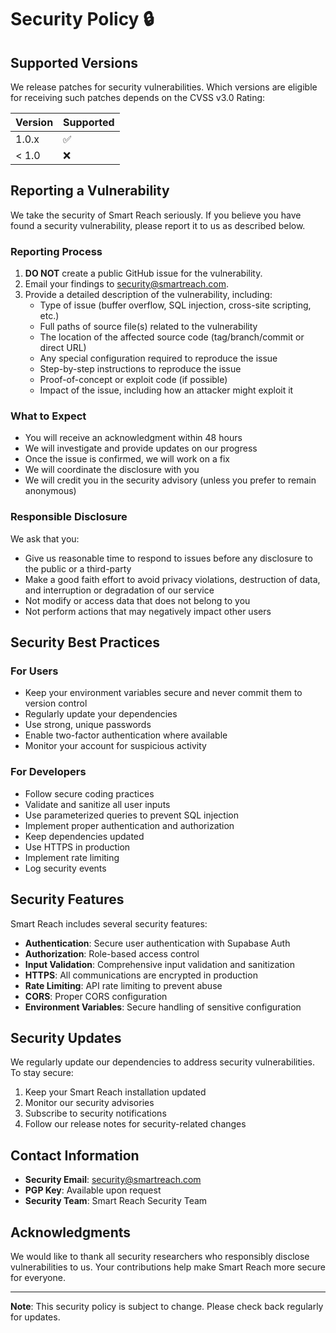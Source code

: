 # Security Policy 🔒

## Supported Versions

We release patches for security vulnerabilities. Which versions are eligible for receiving such patches depends on the CVSS v3.0 Rating:

| Version | Supported          |
| ------- | ------------------ |
| 1.0.x   | :white_check_mark: |
| < 1.0   | :x:                |

## Reporting a Vulnerability

We take the security of Smart Reach seriously. If you believe you have found a security vulnerability, please report it to us as described below.

### Reporting Process

1. **DO NOT** create a public GitHub issue for the vulnerability.
2. Email your findings to [security@smartreach.com](mailto:security@smartreach.com).
3. Provide a detailed description of the vulnerability, including:
   - Type of issue (buffer overflow, SQL injection, cross-site scripting, etc.)
   - Full paths of source file(s) related to the vulnerability
   - The location of the affected source code (tag/branch/commit or direct URL)
   - Any special configuration required to reproduce the issue
   - Step-by-step instructions to reproduce the issue
   - Proof-of-concept or exploit code (if possible)
   - Impact of the issue, including how an attacker might exploit it

### What to Expect

- You will receive an acknowledgment within 48 hours
- We will investigate and provide updates on our progress
- Once the issue is confirmed, we will work on a fix
- We will coordinate the disclosure with you
- We will credit you in the security advisory (unless you prefer to remain anonymous)

### Responsible Disclosure

We ask that you:

- Give us reasonable time to respond to issues before any disclosure to the public or a third-party
- Make a good faith effort to avoid privacy violations, destruction of data, and interruption or degradation of our service
- Not modify or access data that does not belong to you
- Not perform actions that may negatively impact other users

## Security Best Practices

### For Users

- Keep your environment variables secure and never commit them to version control
- Regularly update your dependencies
- Use strong, unique passwords
- Enable two-factor authentication where available
- Monitor your account for suspicious activity

### For Developers

- Follow secure coding practices
- Validate and sanitize all user inputs
- Use parameterized queries to prevent SQL injection
- Implement proper authentication and authorization
- Keep dependencies updated
- Use HTTPS in production
- Implement rate limiting
- Log security events

## Security Features

Smart Reach includes several security features:

- **Authentication**: Secure user authentication with Supabase Auth
- **Authorization**: Role-based access control
- **Input Validation**: Comprehensive input validation and sanitization
- **HTTPS**: All communications are encrypted in production
- **Rate Limiting**: API rate limiting to prevent abuse
- **CORS**: Proper CORS configuration
- **Environment Variables**: Secure handling of sensitive configuration

## Security Updates

We regularly update our dependencies to address security vulnerabilities. To stay secure:

1. Keep your Smart Reach installation updated
2. Monitor our security advisories
3. Subscribe to security notifications
4. Follow our release notes for security-related changes

## Contact Information

- **Security Email**: [security@smartreach.com](mailto:security@smartreach.com)
- **PGP Key**: Available upon request
- **Security Team**: Smart Reach Security Team

## Acknowledgments

We would like to thank all security researchers who responsibly disclose vulnerabilities to us. Your contributions help make Smart Reach more secure for everyone.

---

**Note**: This security policy is subject to change. Please check back regularly for updates. 